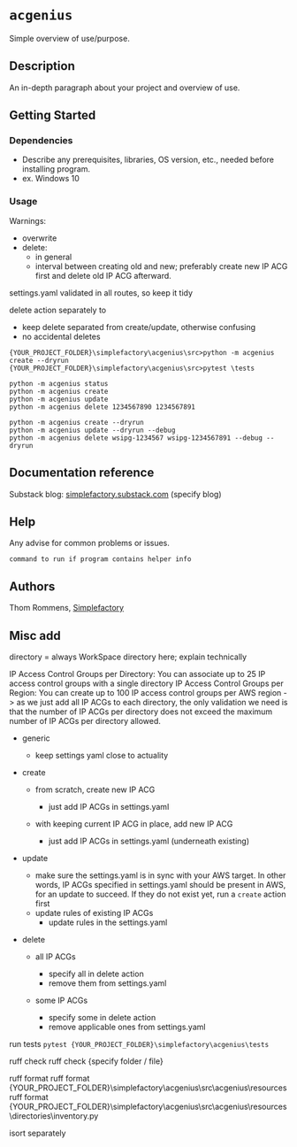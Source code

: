 # `acgenius`

Simple overview of use/purpose.

## Description

An in-depth paragraph about your project and overview of use.

## Getting Started

### Dependencies

* Describe any prerequisites, libraries, OS version, etc., needed before installing program.
* ex. Windows 10

### Usage

Warnings:
- overwrite
- delete:
    - in general
    - interval between creating old and new; preferably create new IP ACG first and delete old IP ACG afterward.

settings.yaml validated in all routes, so keep it tidy

delete action separately to
- keep delete separated from create/update, otherwise confusing
- no accidental deletes

`{YOUR_PROJECT_FOLDER}\simplefactory\acgenius\src>python -m acgenius create --dryrun`
`{YOUR_PROJECT_FOLDER}\simplefactory\acgenius\src>pytest \tests`

```
python -m acgenius status 
python -m acgenius create 
python -m acgenius update 
python -m acgenius delete 1234567890 1234567891

python -m acgenius create --dryrun
python -m acgenius update --dryrun --debug
python -m acgenius delete wsipg-1234567 wsipg-1234567891 --debug --dryrun 
```

## Documentation reference
Substack blog: [simplefactory.substack.com](https://simplefactory.substack.com)
(specify blog)


## Help

Any advise for common problems or issues.
```
command to run if program contains helper info
```

## Authors

Thom Rommens, [Simplefactory](https://simplefactory.substack.com)


## Misc add
directory = always WorkSpace directory here; explain technically

IP Access Control Groups per Directory: You can associate up to 25 IP access control groups with a single directory
IP Access Control Groups per Region: You can create up to 100 IP access control groups per AWS region
-> as we just add all IP ACGs to each directory, the only validation we need is that the number of IP ACGs per directory does not exceed the maximum number of IP ACGs per directory allowed.


- generic

    - keep settings yaml close to actuality

- create

    - from scratch, create new IP ACG
        - just add IP ACGs in settings.yaml

    - with keeping current IP ACG in place, add new IP ACG
        - just add IP ACGs in settings.yaml (underneath existing)

- update

    - make sure the settings.yaml is in sync with your AWS target. In other words,
    IP ACGs specified in settings.yaml should be present in AWS, for an update to succeed.
    If they do not exist yet, run a `create` action first
    - update rules of existing IP ACGs
        - update rules in the settings.yaml

- delete
    
    - all IP ACGs
        - specify all in delete action
        - remove them from settings.yaml

    - some IP ACGs
        - specify some in delete action
        - remove applicable ones from settings.yaml


run tests
`pytest {YOUR_PROJECT_FOLDER}\simplefactory\acgenius\tests`


ruff check
ruff check {specify folder / file}

ruff format
ruff format {YOUR_PROJECT_FOLDER}\simplefactory\acgenius\src\acgenius\resources
ruff format {YOUR_PROJECT_FOLDER}\simplefactory\acgenius\src\acgenius\resources\directories\inventory.py

isort separately